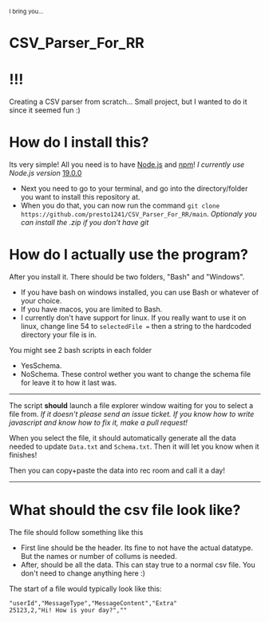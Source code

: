 <sub> I bring you...
# CSV_Parser_For_RR
# !!!
Creating a CSV parser from scratch... Small project, but I wanted to do it since it seemed fun :)

# How do I install this?

Its very simple! All you need is to have [Node.js](https://nodejs.org/en/download/current) and [npm](https://www.npmjs.com/)! *I currently use Node.js version* [19.0.0](https://nodejs.org/download/release/v19.0.0/)


- Next you need to go to your terminal, and go into the directory/folder you want to install this repository at.
- When you do that, you can now run the command `git clone https://github.com/presto1241/CSV_Parser_For_RR/main`. *Optionaly you can install the .zip if you don't have git*

# How do I actually use the program?

After you install it. There should be two folders, "Bash" and "Windows".
- If you have bash on windows installed, you can use Bash or whatever of your choice.
- If you have macos, you are limited to Bash.
- I currently don't have support for linux. If you really want to use it on linux, change line 54 to `selectedFile =` then a string to the hardcoded directory your file is in.

You might see 2 bash scripts in each folder
- YesSchema.
- NoSchema.
These control wether you want to change the schema file for leave it to how it last was.

---

The script **should** launch a file explorer window waiting for you to select a file from. *If it doesn't please send an issue ticket. If you know how to write javascript and know how to fix it, make a pull request!*

When you select the file, it should automatically generate all the data needed to update `Data.txt` and `Schema.txt`. Then it will let you know when it finishes!

Then you can copy+paste the data into rec room and call it a day!

---

# What should the csv file look like?

The file should follow something like this
- First line should be the header. Its fine to not have the actual datatype. But the names or number of collums is needed.
- After, should be all the data. This can stay true to a normal csv file. You don't need to change anything here :)

The start of a file would typically look like this:

```
"userId","MessageType","MessageContent","Extra"
25123,2,"Hi! How is your day?",""
```
